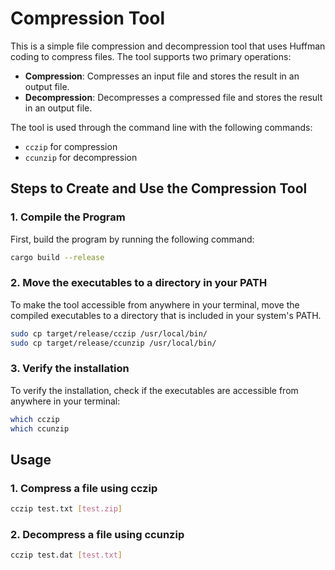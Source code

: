 # Compression Tool

This is a simple file compression and decompression tool that uses Huffman coding to compress files. The tool supports two primary operations:

- **Compression**: Compresses an input file and stores the result in an output file.
- **Decompression**: Decompresses a compressed file and stores the result in an output file.

The tool is used through the command line with the following commands:

- `cczip` for compression
- `ccunzip` for decompression

## Steps to Create and Use the Compression Tool

### 1. Compile the Program

First, build the program by running the following command:

```bash
cargo build --release
```

### 2. Move the executables to a directory in your PATH

To make the tool accessible from anywhere in your terminal, move the compiled executables to a directory that is included in your system's PATH.

```bash
sudo cp target/release/cczip /usr/local/bin/
sudo cp target/release/ccunzip /usr/local/bin/
```

### 3. Verify the installation

To verify the installation, check if the executables are accessible from anywhere in your terminal:

```bash
which cczip
which ccunzip
```


## Usage

### 1. Compress a file using cczip

```bash
cczip test.txt [test.zip]
```

### 2. Decompress a file using ccunzip

```bash
cczip test.dat [test.txt]
```


